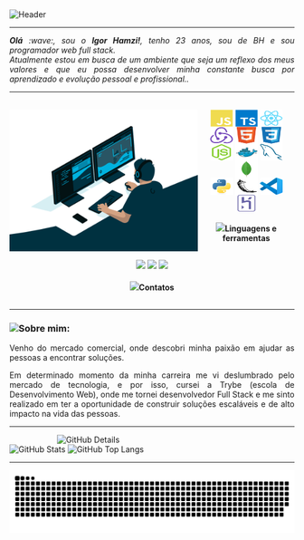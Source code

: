 <div>
<img align="center" alt="Header" src="https://user-images.githubusercontent.com/89048639/205673346-a285b0f5-13a1-4ab0-8a74-97f52144045c.jpeg"/>
</div>

-----

</div>
<div align="justify">
<i><b>Olá</b> :wave:, sou o <b>Igor Hamzi!</b>, tenho 23 anos, sou de BH e sou programador web full stack.</i><br /><i>Atualmente estou em busca de um ambiente que seja um reflexo dos meus valores e que eu possa desenvolver minha constante busca por aprendizado e evolução pessoal e profissional..</i>
</div>

-----

<div  align="center"> 
  <div style="display: inline_block"><br>
    <img align="left" height="250" alt="coding-time" src="code.gif">
    <img align="center" height="30" width="40" alt="js-icon"  src="https://raw.githubusercontent.com/devicons/devicon/master/icons/javascript/javascript-plain.svg">
    <img align="center" alt="ts-icon" height="30" width="40" src="https://raw.githubusercontent.com/devicons/devicon/master/icons/typescript/typescript-plain.svg">
    <img align="center" height="30" width="40" alt="react-icon" src="https://raw.githubusercontent.com/devicons/devicon/master/icons/react/react-original.svg">
    <img align="center" height="30" width="40" alt="redux-icon" src="https://raw.githubusercontent.com/devicons/devicon/master/icons/redux/redux-original.svg">
    <img align="center" height="30" width="40" alt="html-icon" src="https://raw.githubusercontent.com/devicons/devicon/master/icons/html5/html5-original.svg">
    <img align="center" height="30" width="40" alt="css-icon" src="https://raw.githubusercontent.com/devicons/devicon/master/icons/css3/css3-original.svg">
    <img align="center" height="30" width="40" alt="nodejs-icon" src="https://raw.githubusercontent.com/devicons/devicon/master/icons/nodejs/nodejs-original.svg">
    <img align="center" height="30" width="40" alt="docker-icon" src="https://raw.githubusercontent.com/devicons/devicon/master/icons/docker/docker-original.svg">
    <img align="center" height="30" width="40" alt="mysql-icon" src="https://raw.githubusercontent.com/devicons/devicon/master/icons/mysql/mysql-original.svg">
    <img align="center" height="30" width="40" alt="mongodb-icon" src="https://raw.githubusercontent.com/devicons/devicon/master/icons/mongodb/mongodb-original.svg">
    <br>
    <img align="center" height="30" width="40" alt="python-icon" src="https://raw.githubusercontent.com/devicons/devicon/master/icons/python/python-original.svg">
    <img align="center" height="30" width="40" alt="flask-icon" src="https://raw.githubusercontent.com/devicons/devicon/master/icons/flask/flask-original.svg">
    <img align="center" height="30" width="40" alt="vscode-icon" src="https://raw.githubusercontent.com/devicons/devicon/master/icons/vscode/vscode-original.svg">
    <img align="center" height="30" width="40" alt="heroku-icon" src="https://raw.githubusercontent.com/devicons/devicon/master/icons/heroku/heroku-original.svg">
    <h4 align="center"><img height="20" src="https://raw.githubusercontent.com/innng/innng/master/assets/soulgem-sayaka.gif"/>Linguagens e ferramentas</h4>
   </div>
  
##

  <h4 align="center"></h4>
    <a href="igorwhamzi@gmail.com"><img src="https://img.shields.io/badge/Gmail-D14836?style=for-the-badge&logo=gmail&logoColor=white" target="_blank"></a>
    <a href="https://www.linkedin.com/in/igorhamzi" target="_blank"><img src="https://img.shields.io/badge/-LinkedIn-%230077B5?style=for-the-badge&logo=linkedin&logoColor=white" target="_blank"></a>
    </a>
    <a href="https://wa.me/31992710303" target="_blank"><img src="https://img.shields.io/badge/-wpp-%D1D1D1?style=for-the-badge&logo=whatsapp&logoColor=white"></a>
  <h4 align="center"><img height="20" src="https://raw.githubusercontent.com/innng/innng/master/assets/soulgem-sayaka.gif"/>Contatos</h4>
</div>

##

-----

### <img height="20" src="https://raw.githubusercontent.com/innng/innng/master/assets/soulgem-sayaka.gif"/>Sobre mim:

<div align="justify">
Venho do mercado comercial, onde descobri minha paixão em ajudar as pessoas a encontrar soluções.

Em determinado momento da minha carreira me vi deslumbrado pelo mercado de tecnologia, e por isso, cursei a Trybe (escola de Desenvolvimento Web), onde me tornei desenvolvedor Full Stack e me sinto realizado em ter a oportunidade de construir soluções escaláveis e de alto impacto na vida das pessoas. 

</div>

-----

<div>
<img align="right" alt="GitHub Details" width="420px" src="http://github-profile-summary-cards.vercel.app/api/cards/profile-details?username=IgorHamzi&theme=github_dark"/>
<!--- <img alt="GitHub Commits" width="200px" src="http://github-profile-summary-cards.vercel.app/api/cards/productive-time?username=IgorHamzi&theme=github_dark"/> -->
<img alt="GitHub Stats" width="200px" src="http://github-profile-summary-cards.vercel.app/api/cards/stats?username=IgorHamzi&theme=github_dark"/>
<img alt="GitHub Top Langs" width="200px" src="http://github-profile-summary-cards.vercel.app/api/cards/repos-per-language?username=IgorHamzi&theme=github_dark"/>
</div>

-----


![Snake animation](https://github.com/IgorHamzi/IgorHamzi/blob/output/github-contribution-grid-snake.svg)
